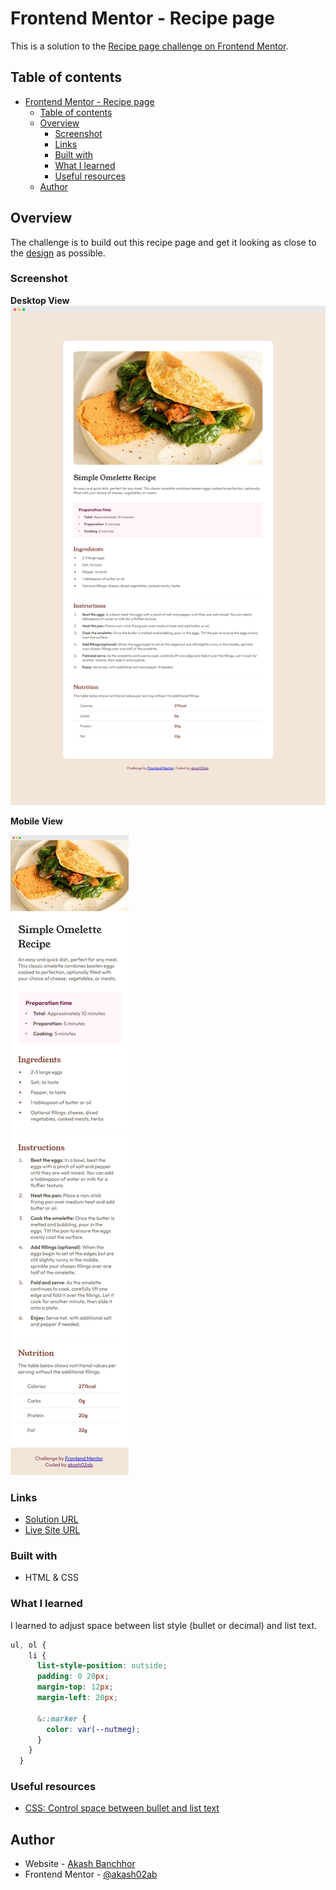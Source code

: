 # Frontend Mentor - Recipe page

This is a solution to the [Recipe page challenge on Frontend Mentor](https://www.frontendmentor.io/challenges/recipe-page-KiTsR8QQKm).

## Table of contents

- [Frontend Mentor - Recipe page](#frontend-mentor---recipe-page)
  - [Table of contents](#table-of-contents)
  - [Overview](#overview)
    - [Screenshot](#screenshot)
    - [Links](#links)
    - [Built with](#built-with)
    - [What I learned](#what-i-learned)
    - [Useful resources](#useful-resources)
  - [Author](#author)


## Overview

The challenge is to build out this recipe page and get it looking as close to the [design](/design/desktop-design.jpg) as possible.

### Screenshot

**Desktop View**
![](/screenshot/desktop.png)

**Mobile View**

![](/screenshot/mobile.png)

### Links

- [Solution URL](https://your-solution-url.com)
- [Live Site URL](https://your-live-site-url.com)

### Built with

- HTML & CSS

### What I learned

I learned to adjust space between list style (bullet or decimal) and list text.

```css
ul, ol {
    li {
      list-style-position: outside;
      padding: 0 20px;
      margin-top: 12px;
      margin-left: 20px;

      &::marker {
        color: var(--nutmeg);
      }
    }
  }
```

### Useful resources

- [CSS: Control space between bullet and list text](https://stackoverflow.com/questions/4373046/css-control-space-between-bullet-and-li)


## Author

- Website - [Akash Banchhor](https://akashbanchhor.netlify.app)
- Frontend Mentor - [@akash02ab](https://www.frontendmentor.io/profile/akash02ab)